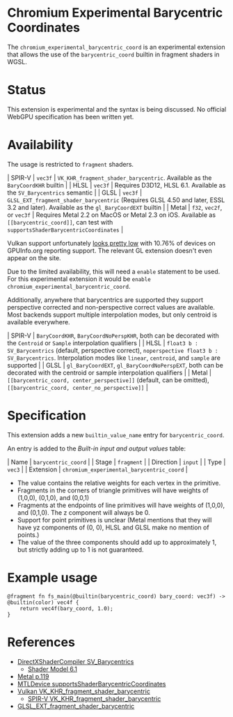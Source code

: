 # Chromium Experimental Barycentric Coordinates

The `chromium_experimental_barycentric_coord` is an experimental extension that allows the use of the
`barycentric_coord` builtin in fragment shaders in WGSL.

# Status

This extension is experimental and the syntax is being discussed. No official WebGPU specification
has been written yet.

# Availability

The usage is restricted to `fragment` shaders.

| SPIR-V | `vec3f` | `VK_KHR_fragment_shader_barycentric`. Available as the `BaryCoordKHR` builtin |
| HLSL | `vec3f` | Requires D3D12, HLSL 6.1. Available as the `SV_Barycentrics` semantic |
| GLSL | `vec3f` | `GLSL_EXT_fragment_shader_barycentric` (Requires GLSL 4.50 and later, ESSL 3.2 and later). Available as the `gl_BaryCoordEXT` builtin |
| Metal | `f32`, `vec2f`, or `vec3f` | Requires Metal 2.2 on MacOS or Metal 2.3 on iOS. Available as `[[barycentric_coord]]`, can test with `supportsShaderBarycentricCoordinates` |

Vulkan support unfortunately [looks pretty low](https://vulkan.gpuinfo.org/displayextensiondetail.php?extension=VK_KHR_fragment_shader_barycentric) with 10.76%	of devices on GPUInfo.org reporting support. The relevant GL extension doesn't even appear on the site.

Due to the limited availability, this will need a `enable` statement to be used. For this
experimental extension it would be `enable chromium_experimental_barycentric_coord`.

Additionally, anywhere that barycentrics are supported they support perspective corrected and non-perspective correct
values are available. Most backends support multiple interpolation modes, but only centroid is available everywhere.

| SPIR-V | `BaryCoordKHR`, `BaryCoordNoPerspKHR`, both can be decorated with the `Centroid` or `Sample` interpolation qualifiers |
| HLSL | `float3 b : SV_Barycentrics` (default, perspective correct), `noperspective float3 b : SV_Barycentrics`. Interpolation modes like `linear`, `centroid`, and `sample` are supported |
| GLSL | `gl_BaryCoordEXT`, `gl_BaryCoordNoPerspEXT`, both can be decorated with the centroid or sample interpolation qualifiers |
| Metal | `[[barycentric_coord, center_perspective]]` (default, can be omitted), ` [[barycentric_coord, center_no_perspective]]` |

# Specification

This extension adds a new `builtin_value_name` entry for `barycentric_coord`.

An entry is added to the _Built-in input and output values_ table:

| Name | `barycentric_coord` |
| Stage | `fragment` |
| Direction | `input` |
| Type | `vec3` |
| Extension | `chromium_experimental_barycentric_coord` |

* The value contains the relative weights for each vertex in the primitive.
* Fragments in the corners of triangle primitives will have weights of (1,0,0), (0,1,0), and (0,0,1)
* Fragments at the endpoints of line primitives will have weights of (1,0,0), and (0,1,0). The z component will always be 0.
* Support for point primitives is unclear (Metal mentions that they will have yz components of (0, 0), HLSL and GLSL make no mention of points.)
* The value of the three components should add up to approximately 1, but strictly adding up to 1 is not guaranteed.

# Example usage

```wgsl
@fragment fn fs_main(@builtin(barycentric_coord) bary_coord: vec3f) -> @builtin(color) vec4f {
    return vec4f(bary_coord, 1.0);
}
```

# References

* [DirectXShaderCompiler SV_Barycentrics](https://github.com/microsoft/DirectXShaderCompiler/wiki/SV_Barycentrics)
  * [Shader Model 6.1](https://github.com/microsoft/DirectXShaderCompiler/wiki/Shader-Model-6.1)
* [Metal p.119](https://developer.apple.com/metal/Metal-Shading-Language-Specification.pdf)
* [MTLDevice supportsShaderBarycentricCoordinates](https://developer.apple.com/documentation/metal/mtldevice/supportsshaderbarycentriccoordinates)
* [Vulkan VK_KHR_fragment_shader_barycentric](https://registry.khronos.org/vulkan/specs/latest/man/html/VK_KHR_fragment_shader_barycentric.html)
  * [SPIR-V VK_KHR_fragment_shader_barycentric](https://github.khronos.org/SPIRV-Registry/extensions/KHR/SPV_KHR_fragment_shader_barycentric.html)
* [GLSL_EXT_fragment_shader_barycentric](https://github.com/KhronosGroup/GLSL/blob/main/extensions/ext/GLSL_EXT_fragment_shader_barycentric.txt)
